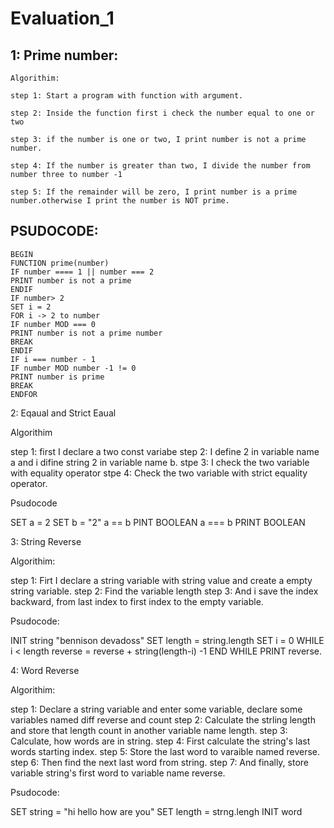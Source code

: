 # Evaluation_1

## 1: Prime number: 
```
Algorithim: 

step 1: Start a program with function with argument. 

step 2: Inside the function first i check the number equal to one or two

step 3: if the number is one or two, I print number is not a prime number. 

step 4: If the number is greater than two, I divide the number from number three to number -1

step 5: If the remainder will be zero, I print number is a prime number.otherwise I print the number is NOT prime. 
```

## PSUDOCODE: 
```
BEGIN
FUNCTION prime(number)
IF number ==== 1 || number === 2
PRINT number is not a prime
ENDIF
IF number> 2
SET i = 2
FOR i -> 2 to number
IF number MOD === 0
PRINT number is not a prime number
BREAK
ENDIF
IF i === number - 1
IF number MOD number -1 != 0
PRINT number is prime
BREAK
ENDFOR
```

2: Eqaual and Strict Eaual

Algorithim

step 1: first I declare a two const variabe
step 2: I define 2 in variable name a and i difine string 2 in variable name b. 
stpe 3: I check the two variable with equality operator
stpe 4: Check the two variable with strict equality operator. 


Psudocode

SET a  = 2
SET b  = "2"
a == b
PINT BOOLEAN
a === b
PRINT BOOLEAN


3: String Reverse

Algorithim: 

step 1: Firt I declare a string variable with string value and create a empty string variable. 
step 2: Find the variable length
step 3: And i save the index backward, from last index to first index to the empty variable. 

Psudocode: 

INIT string "bennison devadoss"
SET length = string.length
SET i = 0
WHILE i < length
reverse = reverse + string(length-i) -1
END WHILE
PRINT reverse. 

4: Word Reverse

Algorithim: 

step 1: Declare a string variable and enter some variable, declare some variables named diff reverse and count 
step 2: Calculate the strling length and store that length count in another variable name length. 
step 3: Calculate, how words are in string. 
step 4: First calculate the string's last words starting index. 
step 5: Store the last word to varaible named reverse.
step 6: Then find the next last word from string. 
step 7: And finally, store variable string's first word to variable name reverse. 


Psudocode: 

SET string = "hi hello how are you"
SET length = strng.lengh
INIT word










